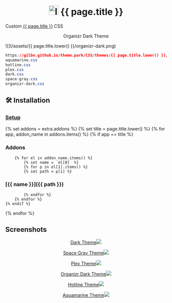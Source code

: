 <h1 align="center"> <img src="/assets/{{ page.title.lower() }}/logo.png" alt="logo" width="30" height="30"> {{ page.title }}</h1>

Custom [{{ page.title }}](https://github.com/Radarr/Radarr) CSS

<p align="center"> Organizr Dark Theme </p>

![](/assets/{{ page.title.lower() }}/organizr-dark.png)

```css
https://gilbn.github.io/theme.park/CSS/themes/{{ page.title.lower() }}/XXX.css
aquamarine.css
hotline.css
plex.css
dark.css
space-gray.css
organizr-dark.css
```

## 🛠️ Installation

### [Setup](/setup)

{% set addons = extra.addons %}
{% set title = page.title.lower() %}
{% for app, addon_name in addons.items() %}
    {% if app  ==  title %}

### Addons

        {% for el in addon_name.items() %}
            {% set name =  el[0]  %}
            {% for p in el[1].items() %}
            {% set path = p[1] %}

### [{{ name }}]({{ path }})

            {% endfor %}
        {% endfor %}
    {% endif %}
{% endfor %}

## Screenshots

<p align="center">  
<a href="/assets/{{ page.title.lower() }}/dark.png">Dark Theme<img src="/assets/{{ page.title.lower() }}/dark.png"></img>
</p>

<p align="center">  
<a href="/assets/{{ page.title.lower() }}/space-gray.png">Space Gray Theme<img src="/assets/{{ page.title.lower() }}/space-gray.png"></img>
</p>

<p align="center">  
<a href="/assets/{{ page.title.lower() }}/plex.png">Plex Theme<img src="/assets/{{ page.title.lower() }}/plex.png"></img>
</p>

<p align="center">
<a href="/assets/{{ page.title.lower() }}/organizr-dark.png">Organizr Dark Theme<img src="/assets/{{ page.title.lower() }}/organizr-dark.png"></img>
</p>

<p align="center">
<a href="/assets/{{ page.title.lower() }}/hotline.png">Hotline Theme<img src="/assets/{{ page.title.lower() }}/hotline.png"></img>
</p>

<p align="center">
<a href="/assets/{{ page.title.lower() }}/aquamarine.png">Aquamarine Theme<img src="/assets/{{ page.title.lower() }}/aquamarine.png"></img>
</p>

